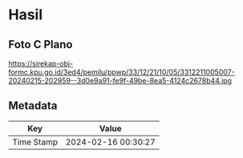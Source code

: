 # Hasil

## Foto C Plano

https://sirekap-obj-formc.kpu.go.id/3ed4/pemilu/ppwp/33/12/21/10/05/3312211005007-20240215-202959--3d0e9a91-fe9f-49be-8ea5-4124c2678b44.jpg


## Metadata

| Key        | Value               |
| ---------- | ------------------- |
| Time Stamp | 2024-02-16 00:30:27 |



